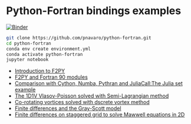 # Python-Fortran bindings examples

[![Binder](https://mybinder.org/badge_logo.svg)](https://mybinder.org/v2/gh/pnavaro/python-fortran/master)

```bash
git clone https://github.com/pnavaro/python-fortran.git
cd python-fortran
conda env create environment.yml
conda activate python-fortran
jupyter notebook
```
  - [Introduction to F2PY](01.f2py.html)
  - [F2PY and Fortran 90 modules](02.f2py.html)
  - [Comparison with Cython, Numba, Pythran and JuliaCall:The Julia set example](03.julia-set.html)
  - [The 1D1V Vlasov-Poisson solved with Semi-Lagrangian method](04.vlasov-poisson.html)
  - [Co-rotating vortices solved with dscrete vortex method](05.co-rotating-vortex.html)
  - [Finite differences and the Gray-Scott model](06.gray-scott-model.html)
  - [Finite differences on staggered grid to solve Mawwell equations in 2D](07.maxwell-fdtd-2d.html)
